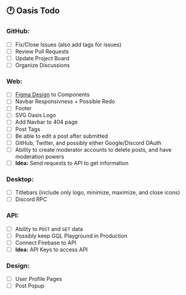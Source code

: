 ## 🕐 Oasis Todo

### GitHub:
- [ ] Fix/Close Issues (also add tags for issues)
- [ ] Review Pull Requests
- [ ] Update Project Board 
- [ ] Organize Discussions

### Web:
- [ ] [Figma Design](https://www.figma.com/file/XDsIu9yvWZY5MwIm8C46JQ/Oasis-%E2%80%94-Joshua-%F0%9F%8F%9D%EF%B8%8F?node-id=2%3A19) to Components 
- [ ] Navbar Responsivness + Possible Redo 
- [ ] Footer 
- [ ] SVG Oasis Logo
- [ ] Add Navbar to 404 page
- [ ] Post Tags
- [ ] Be able to edit a post after submitted 
- [ ] GitHub, Twitter, and possibly either Google/Discord OAuth
- [ ] Ability to create moderator accounts to delete posts, and have moderation powers
- [ ] **Idea:** Send requests to API to get information 

### Desktop:
- [ ] Titlebars (include only logo, minimize, maximize, and close icons)  
- [ ] Discord RPC

### API:
- [ ] Ability to `POST` and `GET` data
- [ ] Possibly keep GQL Playground in Production  
- [ ] Connect Firebase to API
- [ ] **Idea:** API Keys to access API

### Design:
- [ ] User Profile Pages
- [ ] Post Popup  
